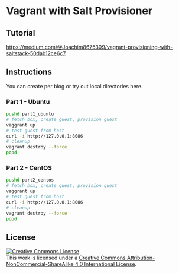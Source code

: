 # Vagrant with Salt Provisioner

## Tutorial

https://medium.com/@Joachim8675309/vagrant-provisioning-with-saltstack-50dab12ce6c7

## Instructions

You can create per blog or try out local directories here.

### Part 1 - Ubuntu

```bash
pushd part1_ubuntu
# fetch box, create guest, provision guest
vaggrant up
# test guest from host
curl -i http://127.0.0.1:8086
# cleanup
vagrant destroy --force
popd
```

### Part 2 - CentOS

```bash
pushd part2_centos
# fetch box, create guest, provision guest
vaggrant up
# test guest from host
curl -i http://127.0.0.1:8086
# cleanup
vagrant destroy --force
popd
```

## License
<a rel="license" href="http://creativecommons.org/licenses/by-nc-sa/4.0/"><img alt="Creative Commons License" style="border-width:0" src="https://i.creativecommons.org/l/by-nc-sa/4.0/88x31.png" /></a><br />This work is licensed under a <a rel="license" href="http://creativecommons.org/licenses/by-nc-sa/4.0/">Creative Commons Attribution-NonCommercial-ShareAlike 4.0 International License</a>.

